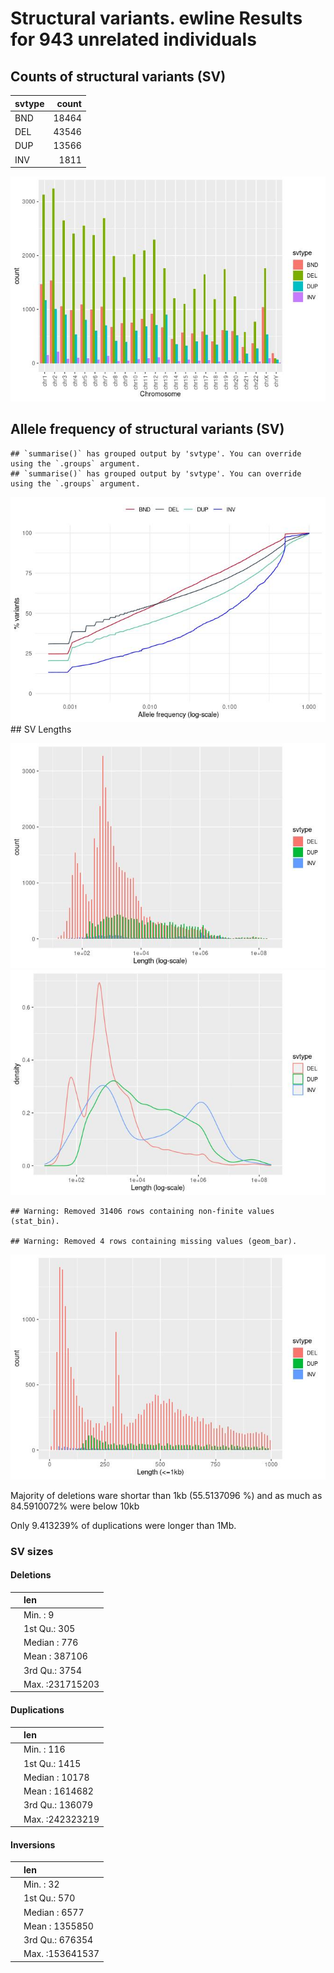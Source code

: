 Structural variants. ewline Results for 943 unrelated individuals
================

## Counts of structural variants (SV)

| svtype | count |
|:-------|------:|
| BND    | 18464 |
| DEL    | 43546 |
| DUP    | 13566 |
| INV    |  1811 |

![](sv_files/figure-gfm/sv.af.count.by.chromosomes-1.jpeg)<!-- -->

## Allele frequency of structural variants (SV)

    ## `summarise()` has grouped output by 'svtype'. You can override using the `.groups` argument.
    ## `summarise()` has grouped output by 'svtype'. You can override using the `.groups` argument.

![](sv_files/figure-gfm/sv.af.cumsum-1.jpeg)<!-- --> \#\# SV Lengths

![](sv_files/figure-gfm/sv.len.hist-1.jpeg)<!-- -->![](sv_files/figure-gfm/sv.len.hist-2.jpeg)<!-- -->

    ## Warning: Removed 31406 rows containing non-finite values (stat_bin).

    ## Warning: Removed 4 rows containing missing values (geom_bar).

![](sv_files/figure-gfm/sv.len.hist-3.jpeg)<!-- -->

Majority of deletions ware shortar than 1kb (55.5137096 %) and as much
as 84.5910072% were below 10kb

Only 9.413239% of duplications were longer than 1Mb.

### SV sizes

#### Deletions

|     | len             |
|:----|:----------------|
|     | Min. : 9        |
|     | 1st Qu.: 305    |
|     | Median : 776    |
|     | Mean : 387106   |
|     | 3rd Qu.: 3754   |
|     | Max. :231715203 |

#### Duplications

|     | len             |
|:----|:----------------|
|     | Min. : 116      |
|     | 1st Qu.: 1415   |
|     | Median : 10178  |
|     | Mean : 1614682  |
|     | 3rd Qu.: 136079 |
|     | Max. :242323219 |

#### Inversions

|     | len             |
|:----|:----------------|
|     | Min. : 32       |
|     | 1st Qu.: 570    |
|     | Median : 6577   |
|     | Mean : 1355850  |
|     | 3rd Qu.: 676354 |
|     | Max. :153641537 |
